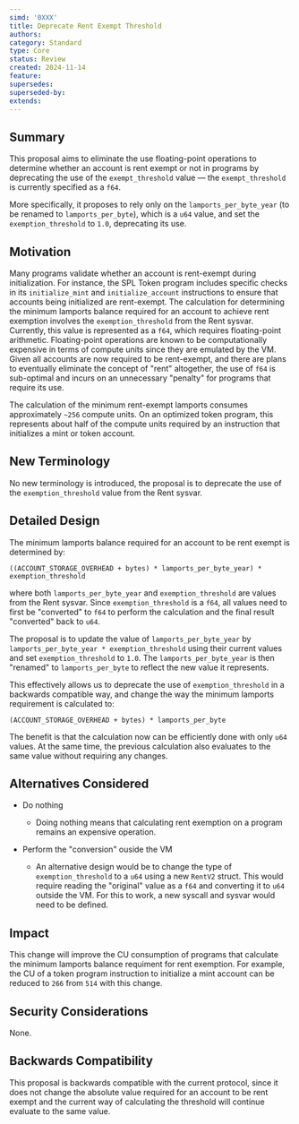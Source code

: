 ```yaml
---
simd: '0XXX'
title: Deprecate Rent Exempt Threshold
authors:
category: Standard
type: Core
status: Review
created: 2024-11-14
feature:
supersedes:
superseded-by:
extends:
---
```


## Summary

This proposal aims to eliminate the use floating-point operations to determine whether an account is rent exempt or not in programs by deprecating the use of the `exempt_threshold` value &mdash; the `exempt_threshold` is currently specified as a `f64`. 

More specifically, it proposes to rely only on the `lamports_per_byte_year` (to be renamed to `lamports_per_byte`), which is a `u64` value, and set the `exemption_threshold` to `1.0`, deprecating its use.

## Motivation

Many programs validate whether an account is rent-exempt during initialization. For instance, the SPL Token program includes specific checks in its `initialize_mint` and `initialize_account` instructions to ensure that accounts being initialized are rent-exempt. The calculation for determining the minimum lamports balance required for an account to achieve rent exemption involves the `exemption_threshold` from the Rent sysvar. Currently, this value is represented as a `f64`, which requires floating-point arithmetic. Floating-point operations are known to be computationally expensive in terms of compute units since they are emulated by the VM. Given all accounts are now required to be rent-exempt, and there are plans to eventually eliminate the concept of "rent" altogether, the use of `f64` is sub-optimal and incurs on an unnecessary "penalty" for programs that require its use.

The calculation of the minimum rent-exempt lamports consumes approximately `~256` compute units. On an optimized token program, this represents about half of the compute units required by an instruction that initializes a mint or token account.

## New Terminology

No new terminology is introduced, the proposal is to deprecate the use of the `exemption_threshold` value from the Rent sysvar.

## Detailed Design

The minimum lamports balance required for an account to be rent exempt is determined by:
```
((ACCOUNT_STORAGE_OVERHEAD + bytes) * lamports_per_byte_year) * exemption_threshold
```
where both `lamports_per_byte_year` and `exemption_threshold` are values from the Rent sysvar. Since `exemption_threshold` is a `f64`, all values need to first be "converted" to `f64` to perform the calculation and the final result "converted" back to `u64`.

The proposal is to update the value of `lamports_per_byte_year` by `lamports_per_byte_year * exemption_threshold` using their current values and set `exemption_threshold` to `1.0`. The `lamports_per_byte_year` is then "renamed" to `lamports_per_byte` to reflect the new value it represents.

This effectively allows us to deprecate the use of `exemption_threshold` in a backwards compatible way, and change the way the minimum lamports requirement is calculated to:
```
(ACCOUNT_STORAGE_OVERHEAD + bytes) * lamports_per_byte
```

The benefit is that the calculation now can be efficiently done with only `u64` values. At the same time, the previous calculation also evaluates to the same value without requiring any changes.

## Alternatives Considered

* Do nothing
  - Doing nothing means that calculating rent exemption on a program remains an expensive operation.

* Perform the "conversion" ouside the VM
  - An alternative design would be to change the type of `exemption_threshold` to a `u64` using a new `RentV2` struct. This would require reading the "original" value as a `f64` and converting it to `u64` outside the VM. For this to work, a new syscall and sysvar would need to be defined.

## Impact

This change will improve the CU consumption of programs that calculate the minimum lamports balance requiment for rent exemption. For example, the CU of a token program instruction to initialize a mint account can be reduced to `266` from `514` with this change.

## Security Considerations

None.

## Backwards Compatibility

This proposal is backwards compatible with the current protocol, since it does not change the absolute value required for an account to be rent exempt and the current way of calculating the threshold will continue evaluate to the same value.